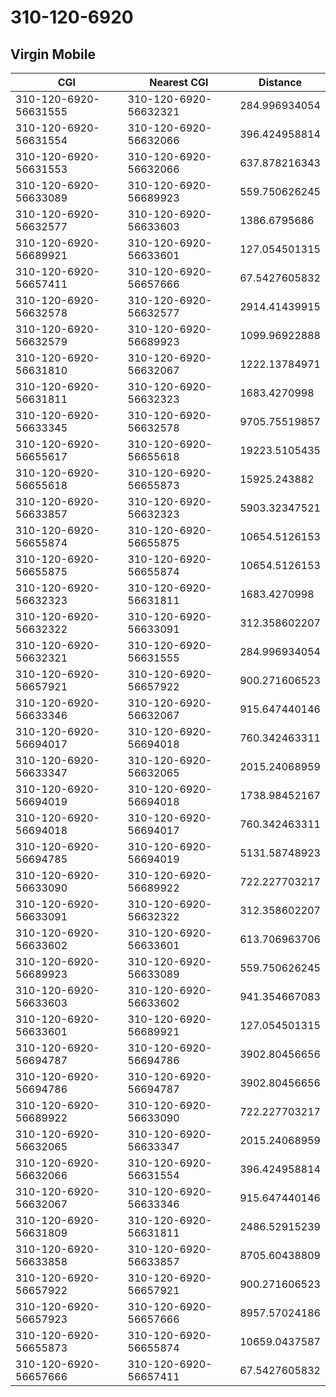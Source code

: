 # 310-120-6920
## Virgin Mobile


| CGI | Nearest CGI | Distance |
|-----|-------------|----------|
| 310-120-6920-56631555 | 310-120-6920-56632321 | 284.996934054 |
| 310-120-6920-56631554 | 310-120-6920-56632066 | 396.424958814 |
| 310-120-6920-56631553 | 310-120-6920-56632066 | 637.878216343 |
| 310-120-6920-56633089 | 310-120-6920-56689923 | 559.750626245 |
| 310-120-6920-56632577 | 310-120-6920-56633603 | 1386.6795686 |
| 310-120-6920-56689921 | 310-120-6920-56633601 | 127.054501315 |
| 310-120-6920-56657411 | 310-120-6920-56657666 | 67.5427605832 |
| 310-120-6920-56632578 | 310-120-6920-56632577 | 2914.41439915 |
| 310-120-6920-56632579 | 310-120-6920-56689923 | 1099.96922888 |
| 310-120-6920-56631810 | 310-120-6920-56632067 | 1222.13784971 |
| 310-120-6920-56631811 | 310-120-6920-56632323 | 1683.4270998 |
| 310-120-6920-56633345 | 310-120-6920-56632578 | 9705.75519857 |
| 310-120-6920-56655617 | 310-120-6920-56655618 | 19223.5105435 |
| 310-120-6920-56655618 | 310-120-6920-56655873 | 15925.243882 |
| 310-120-6920-56633857 | 310-120-6920-56632323 | 5903.32347521 |
| 310-120-6920-56655874 | 310-120-6920-56655875 | 10654.5126153 |
| 310-120-6920-56655875 | 310-120-6920-56655874 | 10654.5126153 |
| 310-120-6920-56632323 | 310-120-6920-56631811 | 1683.4270998 |
| 310-120-6920-56632322 | 310-120-6920-56633091 | 312.358602207 |
| 310-120-6920-56632321 | 310-120-6920-56631555 | 284.996934054 |
| 310-120-6920-56657921 | 310-120-6920-56657922 | 900.271606523 |
| 310-120-6920-56633346 | 310-120-6920-56632067 | 915.647440146 |
| 310-120-6920-56694017 | 310-120-6920-56694018 | 760.342463311 |
| 310-120-6920-56633347 | 310-120-6920-56632065 | 2015.24068959 |
| 310-120-6920-56694019 | 310-120-6920-56694018 | 1738.98452167 |
| 310-120-6920-56694018 | 310-120-6920-56694017 | 760.342463311 |
| 310-120-6920-56694785 | 310-120-6920-56694019 | 5131.58748923 |
| 310-120-6920-56633090 | 310-120-6920-56689922 | 722.227703217 |
| 310-120-6920-56633091 | 310-120-6920-56632322 | 312.358602207 |
| 310-120-6920-56633602 | 310-120-6920-56633601 | 613.706963706 |
| 310-120-6920-56689923 | 310-120-6920-56633089 | 559.750626245 |
| 310-120-6920-56633603 | 310-120-6920-56633602 | 941.354667083 |
| 310-120-6920-56633601 | 310-120-6920-56689921 | 127.054501315 |
| 310-120-6920-56694787 | 310-120-6920-56694786 | 3902.80456656 |
| 310-120-6920-56694786 | 310-120-6920-56694787 | 3902.80456656 |
| 310-120-6920-56689922 | 310-120-6920-56633090 | 722.227703217 |
| 310-120-6920-56632065 | 310-120-6920-56633347 | 2015.24068959 |
| 310-120-6920-56632066 | 310-120-6920-56631554 | 396.424958814 |
| 310-120-6920-56632067 | 310-120-6920-56633346 | 915.647440146 |
| 310-120-6920-56631809 | 310-120-6920-56631811 | 2486.52915239 |
| 310-120-6920-56633858 | 310-120-6920-56633857 | 8705.60438809 |
| 310-120-6920-56657922 | 310-120-6920-56657921 | 900.271606523 |
| 310-120-6920-56657923 | 310-120-6920-56657666 | 8957.57024186 |
| 310-120-6920-56655873 | 310-120-6920-56655874 | 10659.0437587 |
| 310-120-6920-56657666 | 310-120-6920-56657411 | 67.5427605832 |
